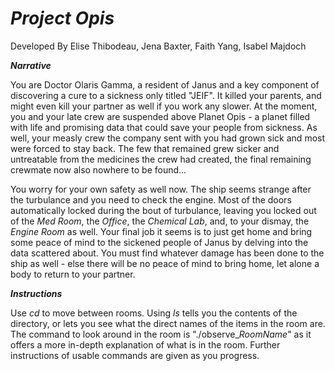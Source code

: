 # *Project Opis*
Developed By Elise Thibodeau, Jena Baxter, Faith Yang, Isabel Majdoch

**_Narrative_**

  You are Doctor Olaris Gamma, a resident of Janus and a key component of discovering a cure to a sickness only titled "JEIF". It killed your parents, and might even kill your partner as well if you work any slower. At the moment, you and your late crew are suspended above Planet Opis - a planet filled with life and promising data that could save your people from sickness. As well, your measly crew the company sent with you had grown sick and most were forced to stay back. The few that remained grew sicker and untreatable from the medicines the crew had created, the final remaining crewmate now also nowhere to be found...
  
  You worry for your own safety as well now. The ship seems strange after the turbulance and you need to check the engine. Most of the doors automatically locked during the bout of turbulance, leaving you locked out of the *Med Room*, the *Office*, the *Chemical Lab*, and, to your dismay, the *Engine Room* as well. Your final job it seems is to just get home and bring some peace of mind to the sickened people of Janus by delving into the data scattered about. You must find whatever damage has been done to the ship as well - else there will be no peace of mind to bring home, let alone a body to return to your partner.

**_Instructions_**

  Use *cd* to move between rooms. Using *ls* tells you the contents of the directory, or lets you see what the direct names of the items in the room are. The command to look around in the room is "./observe_*RoomName*" as it offers a more in-depth explanation of what is in the room. Further instructions of usable commands are given as you progress.
